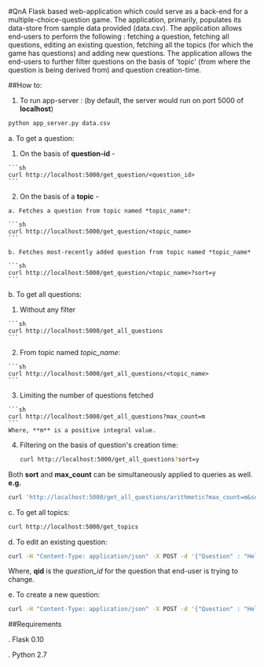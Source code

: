 #QnA
Flask based web-application which could serve as a back-end for a multiple-choice-question game. The application, primarily, populates its data-store from sample data provided (data.csv). The application allows end-users to perform the following : fetching a question, fetching all questions, editing an existing question, fetching all the topics (for which the game has questions) and adding new questions. The application allows the end-users to further filter questions on the basis of 'topic' (from where the question is being derived from) and question creation-time.

##How to:
1. To run app-server : (by default, the server would run on port 5000 of **localhost**)
```sh
python app_server.py data.csv
```

a. To get a question:
  
  1. On the basis of **question-id** - 

  	```sh
	curl http://localhost:5000/get_question/<question_id>
	```
  
  2. On the basis of a **topic** - 

	a. Fetches a question from topic named *topic_name*:

	```sh
  	curl http://localhost:5000/get_question/<topic_name>
	```

	b. Fetches most-recently added question from topic named *topic_name*

	```sh
	curl http://localhost:5000/get_question/<topic_name>?sort=y
	```

b. To get all questions:

  1. Without any filter

    ```sh
    curl http://localhost:5000/get_all_questions
    ```

  2. From topic named *topic_name*:

    ```sh
    curl http://localhost:5000/get_all_questions/<topic_name>
    ```

  3. Limiting the number of questions fetched

    ```sh
  	curl http://localhost:5000/get_all_questions?max_count=m
  	```
  	Where, **m** is a positive integral value.

  4. Filtering on the basis of question's creation time:

     ```sh
     curl http://localhost:5000/get_all_questions?sort=y
     ```

  Both **sort** and **max_count** can be simultaneously applied to queries as well. **e.g.**
  ```sh
  curl 'http://localhost:5000/get_all_questions/arithmetic?max_count=m&sort=y'
  ```

c. To get all topics:

```sh
curl http://localhost:5000/get_topics
```

d. To edit an existing question:
```sh
curl -H "Content-Type: application/json" -X POST -d '{"Question" : "Hello World?", "Distractors" : "me,me,me", "Answer" : "Nah..."}' http://localhost:5000/edit_question/qid
```
Where, **qid** is the *question_id* for the question that end-user is trying to change.

e. To create a new question:
```sh
curl -H "Content-Type: application/json" -X POST -d '{"Question" : "Hello World?", "Distractors" : "me,me,me", "Answer" : "Nah...", "Topic" : "philosophy"}' http://localhost:5000/create_question
```

##Requirements

. Flask 0.10

. Python 2.7



